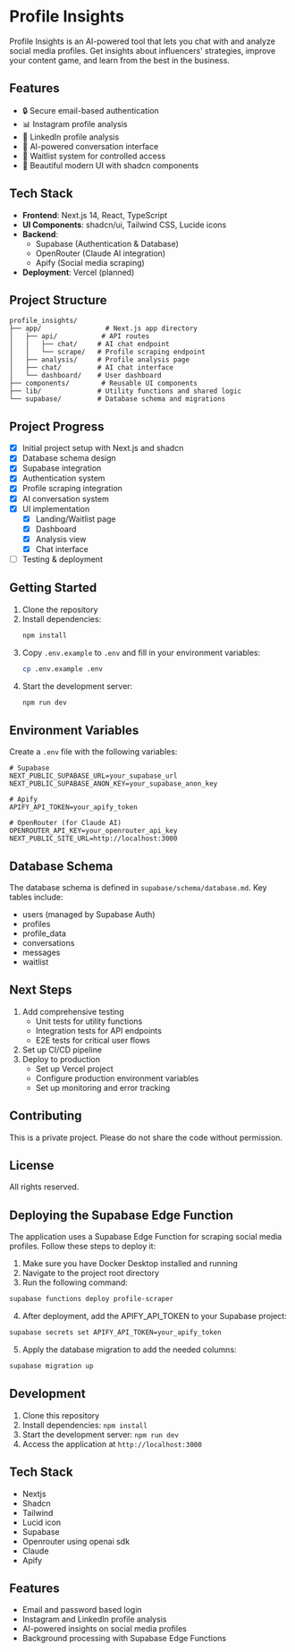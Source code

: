 # Profile Insights

Profile Insights is an AI-powered tool that lets you chat with and analyze social media profiles. Get insights about influencers' strategies, improve your content game, and learn from the best in the business.

## Features

- 🔒 Secure email-based authentication
- 📊 Instagram profile analysis
- 💼 LinkedIn profile analysis
- 🤖 AI-powered conversation interface
- 📝 Waitlist system for controlled access
- 🎨 Beautiful modern UI with shadcn components

## Tech Stack

- **Frontend**: Next.js 14, React, TypeScript
- **UI Components**: shadcn/ui, Tailwind CSS, Lucide icons
- **Backend**: 
  - Supabase (Authentication & Database)
  - OpenRouter (Claude AI integration)
  - Apify (Social media scraping)
- **Deployment**: Vercel (planned)

## Project Structure

```
profile_insights/
├── app/                # Next.js app directory
│   ├── api/           # API routes
│   │   ├── chat/     # AI chat endpoint
│   │   └── scrape/   # Profile scraping endpoint
│   ├── analysis/     # Profile analysis page
│   ├── chat/         # AI chat interface
│   └── dashboard/    # User dashboard
├── components/        # Reusable UI components
├── lib/              # Utility functions and shared logic
└── supabase/         # Database schema and migrations
```

## Project Progress

- [x] Initial project setup with Next.js and shadcn
- [x] Database schema design
- [x] Supabase integration
- [x] Authentication system
- [x] Profile scraping integration
- [x] AI conversation system
- [x] UI implementation
  - [x] Landing/Waitlist page
  - [x] Dashboard
  - [x] Analysis view
  - [x] Chat interface
- [ ] Testing & deployment

## Getting Started

1. Clone the repository
2. Install dependencies:
   ```bash
   npm install
   ```
3. Copy `.env.example` to `.env` and fill in your environment variables:
   ```bash
   cp .env.example .env
   ```
4. Start the development server:
   ```bash
   npm run dev
   ```

## Environment Variables

Create a `.env` file with the following variables:

```env
# Supabase
NEXT_PUBLIC_SUPABASE_URL=your_supabase_url
NEXT_PUBLIC_SUPABASE_ANON_KEY=your_supabase_anon_key

# Apify
APIFY_API_TOKEN=your_apify_token

# OpenRouter (for Claude AI)
OPENROUTER_API_KEY=your_openrouter_api_key
NEXT_PUBLIC_SITE_URL=http://localhost:3000
```

## Database Schema

The database schema is defined in `supabase/schema/database.md`. Key tables include:
- users (managed by Supabase Auth)
- profiles
- profile_data
- conversations
- messages
- waitlist

## Next Steps

1. Add comprehensive testing
   - Unit tests for utility functions
   - Integration tests for API endpoints
   - E2E tests for critical user flows
2. Set up CI/CD pipeline
3. Deploy to production
   - Set up Vercel project
   - Configure production environment variables
   - Set up monitoring and error tracking

## Contributing

This is a private project. Please do not share the code without permission.

## License

All rights reserved.

## Deploying the Supabase Edge Function

The application uses a Supabase Edge Function for scraping social media profiles. Follow these steps to deploy it:

1. Make sure you have Docker Desktop installed and running
2. Navigate to the project root directory
3. Run the following command:

```bash
supabase functions deploy profile-scraper
```

4. After deployment, add the APIFY_API_TOKEN to your Supabase project:

```bash
supabase secrets set APIFY_API_TOKEN=your_apify_token
```

5. Apply the database migration to add the needed columns:

```bash
supabase migration up
```

## Development

1. Clone this repository
2. Install dependencies: `npm install`
3. Start the development server: `npm run dev`
4. Access the application at `http://localhost:3000`

## Tech Stack

- Nextjs
- Shadcn
- Tailwind
- Lucid icon
- Supabase
- Openrouter using openai sdk
- Claude
- Apify

## Features

- Email and password based login
- Instagram and LinkedIn profile analysis
- AI-powered insights on social media profiles
- Background processing with Supabase Edge Functions
